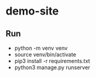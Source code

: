 # demo-site

## Run
- python -m venv venv 
- source venv/bin/activate 
- pip3 install -r requirements.txt 
- python3 manage.py runserver 